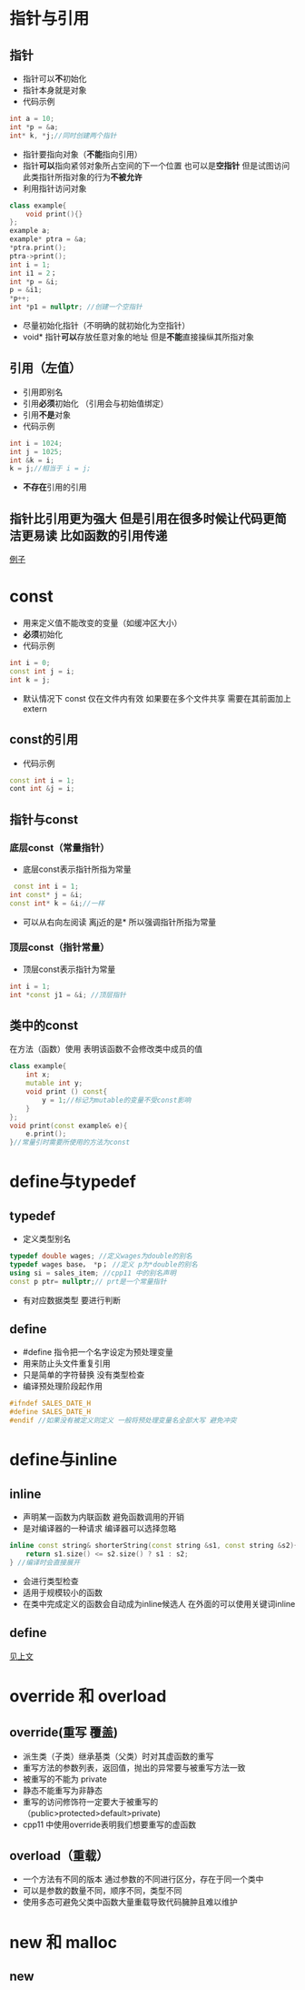 # 指针与引用
## 指针
* 指针可以**不**初始化
* 指针本身就是对象
* 代码示例
```cpp
int a = 10;
int *p = &a;
int* k, *j;//同时创建两个指针
```
* 指针要指向对象（**不能**指向引用）
* 指针**可以**指向紧邻对象所占空间的下一个位置 也可以是**空指针** 但是试图访问此类指针所指对象的行为**不被允许**
* 利用指针访问对象
```cpp
class example{
    void print(){}
};
example a;
example* ptra = &a;
*ptra.print();
ptra->print();
int i = 1;
int i1 = 2；
int *p = &i;
p = &i1;
*p++;
int *p1 = nullptr; //创建一个空指针
```
* 尽量初始化指针（不明确的就初始化为空指针）
* void* 指针**可以**存放任意对象的地址 但是**不能**直接操纵其所指对象
## 引用（左值）
* 引用即别名
* 引用**必须**初始化 （引用会与初始值绑定）
* 引用**不是**对象 
* 代码示例
```cpp
int i = 1024;
int j = 1025;
int &k = i;
k = j;//相当于 i = j;
```
* **不存在**引用的引用
## 指针比引用更为强大 但是引用在很多时候让代码更简洁更易读 比如函数的引用传递
[例子](日常总结.md#值传递-引用传递-指针传递)
# const
* 用来定义值不能改变的变量（如缓冲区大小）
* **必须**初始化  
* 代码示例
```cpp
int i = 0;
const int j = i;
int k = j;
```
* 默认情况下 const 仅在文件内有效 如果要在多个文件共享 需要在其前面加上 extern
## const的引用 
* 代码示例
```cpp
const int i = 1;
cont int &j = i;
```
## 指针与const
### 底层const（常量指针）
* 底层const表示指针所指为常量
```cpp
 const int i = 1;
int const* j = &i;
const int* k = &i;//一样
```
* 可以从右向左阅读 离j近的是* 所以强调指针所指为常量 
### 顶层const（指针常量）
* 顶层const表示指针为常量
```cpp
int i = 1;
int *const j1 = &i; //顶层指针
```
## 类中的const
在方法（函数）使用 表明该函数不会修改类中成员的值
```cpp
class example{
    int x;
    mutable int y;
    void print () const{
        y = 1;//标记为mutable的变量不受const影响
    }
};
void print(const example& e){
    e.print();
}//常量引时需要所使用的方法为const
```
# define与typedef
## typedef
* 定义类型别名
```cpp
typedef double wages; //定义wages为double的别名
typedef wages base， *p； //定义 p为*double的别名
using si = sales_item; //cpp11 中的别名声明
const p ptr= nullptr;// prt是一个常量指针
```
* 有对应数据类型 要进行判断
## define
* #define 指令把一个名字设定为预处理变量
* 用来防止头文件重复引用
* 只是简单的字符替换 没有类型检查
* 编译预处理阶段起作用
```cpp
#ifndef SALES_DATE_H
#define SALES_DATE_H
#endif //如果没有被定义则定义 一般将预处理变量名全部大写 避免冲突
```
# define与inline
## inline
* 声明某一函数为内联函数 避免函数调用的开销 
* 是对编译器的一种请求  编译器可以选择忽略
```cpp
inline const string& shorterString(const string &s1, const string &s2){
    return s1.size() <= s2.size() ? s1 : s2;
} //编译时会直接展开
```
* 会进行类型检查
* 适用于规模较小的函数
* 在类中完成定义的函数会自动成为inline候选人 在外面的可以使用关键词inline
## define
[见上文](基础知识.md#define)
# override 和 overload
## override(重写 覆盖)
* 派生类（子类）继承基类（父类）时对其虚函数的重写
* 重写方法的参数列表，返回值，抛出的异常要与被重写方法一致
* 被重写的不能为 private
* 静态不能重写为非静态
* 重写的访问修饰符一定要大于被重写的（public>protected>default>private)
* cpp11 中使用override表明我们想要重写的虚函数
## overload（重载）
* 一个方法有不同的版本 通过参数的不同进行区分，存在于同一个类中
* 可以是参数的数量不同，顺序不同，类型不同
* 使用多态可避免父类中函数大量重载导致代码臃肿且难以维护
# new 和 malloc
## new 


